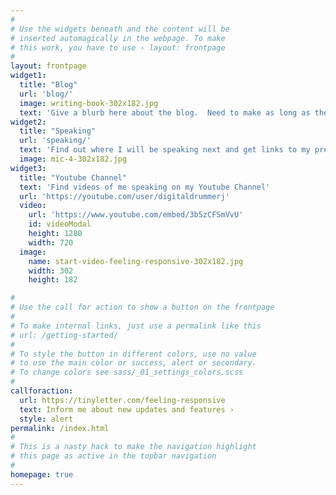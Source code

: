 ```yaml
---
#
# Use the widgets beneath and the content will be
# inserted automagically in the webpage. To make
# this work, you have to use › layout: frontpage
#
layout: frontpage
widget1:
  title: "Blog"
  url: 'blog/'
  image: writing-book-302x182.jpg
  text: 'Give a blurb here about the blog.  Need to make as long as the 2nd and 3rd widget'
widget2:
  title: "Speaking"
  url: 'speaking/'
  text: 'Find out where I will be speaking next and get links to my presentation/demo material.'
  image: mic-4-302x182.jpg
widget3:
  title: "Youtube Channel"
  text: 'Find videos of me speaking on my Youtube Channel'
  url: 'https://youtube.com/user/digitaldrummerj'
  video:
    url: 'https://www.youtube.com/embed/3b5zCFSmVvU'
    id: videoModal
    height: 1280
    width: 720
  image:
    name: start-video-feeling-responsive-302x182.jpg
    width: 302
    height: 182

#
# Use the call for action to show a button on the frontpage
#
# To make internal links, just use a permalink like this
# url: /getting-started/
#
# To style the button in different colors, use no value
# to use the main color or success, alert or secondary.
# To change colors see sass/_01_settings_colors.scss
#
callforaction:
  url: https://tinyletter.com/feeling-responsive
  text: Inform me about new updates and features ›
  style: alert
permalink: /index.html
#
# This is a nasty hack to make the navigation highlight
# this page as active in the topbar navigation
#
homepage: true
---
```



